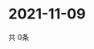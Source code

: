 # 2021-11-09
  共 0条

  <!-- BEGIN -->
  <!-- 最后更新时间Tue Nov 09 2021 05:02:57 GMT+0000 (Coordinated Universal Time) -->
  
  <!-- END -->
  
  